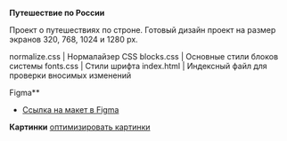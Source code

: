**Путешествие по России**

Проект о путешествиях по строне.
Готовый дизайн проект на размер экранов 320, 768, 1024 и 1280 px.

normalize.css   | Нормалайзер CSS 
blocks.css      | Основные стили блоков системы
fonts.css       | Стили шрифта
index.html      | Индексный файл для проверки вносимых изменений

Figma**

* [Ссылка на макет в Figma](https://www.figma.com/file/5S2WSbEFL6awjVWJ0NWL8Q/Sprint-3_-Russia-_-desktop-mobile?node-id=28503%3A0)

**Картинки**
[оптимизировать картинки](https://tinypng.com/)
